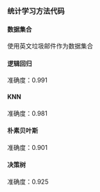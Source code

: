 ### 统计学习方法代码
#### 数据集合
使用英文垃圾邮件作为数据集合
#### 逻辑回归
准确度：0.991
#### KNN
准确度：0.981
#### 朴素贝叶斯
准确度：0.901

#### 决策树
准确度：0.925
